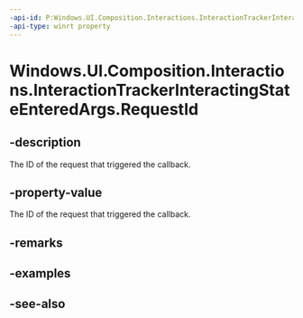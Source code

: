 ```yaml
---
-api-id: P:Windows.UI.Composition.Interactions.InteractionTrackerInteractingStateEnteredArgs.RequestId
-api-type: winrt property
---
```


<!-- Property syntax
public int RequestId { get; }
-->

# Windows.UI.Composition.Interactions.InteractionTrackerInteractingStateEnteredArgs.RequestId

## -description
The ID of the request that triggered the callback.



## -property-value
The ID of the request that triggered the callback.

## -remarks

## -examples

## -see-also
